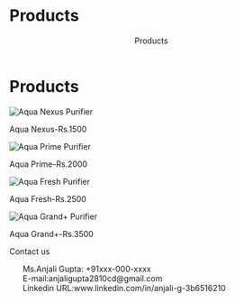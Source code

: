 # Products
<!DOCTYPE html>
<html>
 <head>
  <meta charset="UTF-8">
  <title>Products</title>
  <style>
  li {
  list-style:none;
  }
  
  header {
  background-color:#800000;
  color:#f5fffa;
  height:100px;
  width:100px:
  }
  
  h1 {
  font-size:35px;
  color:#800080;
  }
   
  footer {
  background-color:#008080;
  color:#fffafa;
  height:150px;
  width:880px;
  }
  
  .footer-logo {
  float:left;
  font-size:30 px;
  }
   
  .footer-list li {
  padding:10px 5px;
  float:right;
  } 
  </style>
 </head> 
 <body>
  <header>Products</header>
  <div class="main">
   <h1>Products</h1>
     <img src="Documents" alt="Aqua Nexus Purifier">
     <p>Aqua Nexus-Rs.1500</p>
     <img src="Documents" alt="Aqua Prime Purifier">
     <p>Aqua Prime-Rs.2000</p>
     <img src="Documents" alt="Aqua Fresh Purifier">
     <p>Aqua Fresh-Rs.2500</p>
     <img src="Documents" alt="Aqua Grand+ Purifier">
     <p>Aqua Grand+-Rs.3500</p>
   <footer> 
    <div class="footer-logo">Contact us</div>
    <div class="footer-list">
     <ul>  
      <li>Ms.Anjali Gupta: +91xxx-000-xxxx</li>
      <li>E-mail:anjaligupta2810cd@gmail.com</li>
      <li>Linkedin URL:www.linkedin.com/in/anjali-g-3b6516210</li></ul>
    </div>
   </footer>
</body>
</html>
